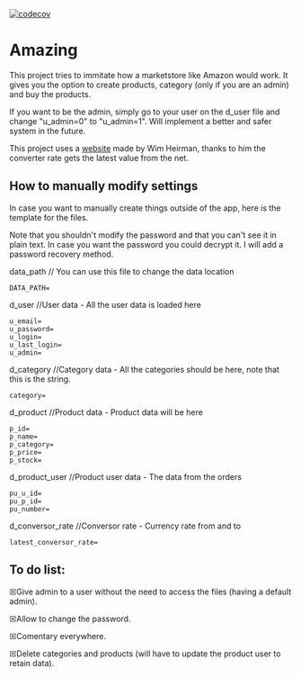 [![codecov](https://codecov.io/gh/TheFallender/Amazing/branch/master/graph/badge.svg?token=0vyRPWkJGd)](https://codecov.io/gh/TheFallender/Amazing)

# Amazing
This project tries to immitate how a marketstore like Amazon would work. It gives you the option to create products, category (only if you are an admin) and buy the products.

If you want to be the admin, simply go to your user on the d_user file and change "u_admin=0" to "u_admin=1". Will implement a better and safer system in the future.

This project uses a [website](http://currencies.apps.grandtrunk.net/) made by Wim Heirman, thanks to him the converter rate gets the latest value from the net.

## How to manually modify settings
In case you want to manually create things outside of the app, here is the template for the files.

Note that you shouldn't modify the password and that you can't see it in plain text. In case you want the password you could decrypt it. I will add a password recovery method.

data_path // You can use this file to change the data location
```
DATA_PATH=
```

d_user //User data - All the user data is loaded here
```
u_email=
u_password=
u_login=
u_last_login=
u_admin=
```

d_category //Category data - All the categories should be here, note that this is the string.
```
category=
```

d_product //Product data - Product data will be here
```
p_id=
p_name=
p_category=
p_price=
p_stock=
```

d_product_user //Product user data - The data from the orders
```
pu_u_id=
pu_p_id=
pu_number=
```

d_conversor_rate //Conversor rate - Currency rate from and to
```
latest_conversor_rate=
```
## To do list:
☒Give admin to a user without the need to access the files (having a default admin).

☒Allow to change the password.

☒Comentary everywhere.

☒Delete categories and products (will have to update the product user to retain data).
